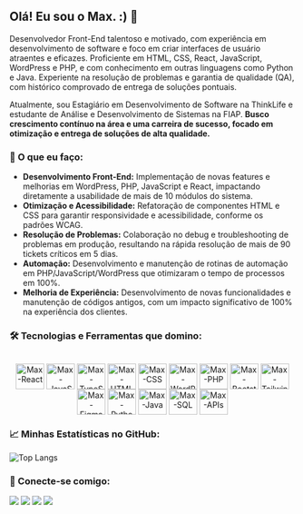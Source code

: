 ## Olá! Eu sou o Max. :) 👋

Desenvolvedor Front-End talentoso e motivado, com experiência em desenvolvimento de software e foco em criar interfaces de usuário atraentes e eficazes. Proficiente em HTML, CSS, React, JavaScript, WordPress e PHP, e com conhecimento em outras linguagens como Python e Java. Experiente na resolução de problemas e garantia de qualidade (QA), com histórico comprovado de entrega de soluções pontuais. 

Atualmente, sou Estagiário em Desenvolvimento de Software na ThinkLife e estudante de Análise e Desenvolvimento de Sistemas na FIAP. 
**Busco crescimento contínuo na área e uma carreira de sucesso, focado em otimização e entrega de soluções de alta qualidade.**

### 🚀 O que eu faço:

* **Desenvolvimento Front-End:** Implementação de novas features e melhorias em WordPress, PHP, JavaScript e React, impactando diretamente a usabilidade de mais de 10 módulos do sistema. 
* **Otimização e Acessibilidade:** Refatoração de componentes HTML e CSS para garantir responsividade e acessibilidade, conforme os padrões WCAG. 
* **Resolução de Problemas:** Colaboração no debug e troubleshooting de problemas em produção, resultando na rápida resolução de mais de 90 tickets críticos em 5 dias. 
* **Automação:** Desenvolvimento e manutenção de rotinas de automação em PHP/JavaScript/WordPress que otimizaram o tempo de processos em 100%. 
* **Melhoria de Experiência:** Desenvolvimento de novas funcionalidades e manutenção de códigos antigos, com um impacto significativo de 100% na experiência dos clientes. 

### 🛠️ Tecnologias e Ferramentas que domino:

<div align="center" style="display: inline_block"><br>
  <img align="center" alt="Max-React" height="45" width="50" src="https://cdn.jsdelivr.net/gh/devicons/devicon@latest/icons/react/react-original.svg" />
  <img align="center" alt="Max-JavaScript" height="45" width="50" src="https://cdn.jsdelivr.net/gh/devicons/devicon@latest/icons/javascript/javascript-original.svg" />
  <img align="center" alt="Max-TypeScript" height="45" width="50" src="https://cdn.jsdelivr.net/gh/devicons/devicon@latest/icons/typescript/typescript-original.svg" />
  <img align="center" alt="Max-HTML" height="45" width="50" src="https://cdn.jsdelivr.net/gh/devicons/devicon@latest/icons/html5/html5-original.svg" />
  <img align="center" alt="Max-CSS" height="45" width="50" src="https://cdn.jsdelivr.net/gh/devicons/devicon@latest/icons/css3/css3-original.svg" />
  <img align="center" alt="Max-WordPress" height="45" width="50" src="https://cdn.jsdelivr.net/gh/devicons/devicon@latest/icons/wordpress/wordpress-plain.svg" />
  <img align="center" alt="Max-PHP" height="45" width="50" src="https://cdn.jsdelivr.net/gh/devicons/devicon@latest/icons/php/php-original.svg" />
  <img align="center" alt="Max-Bootstrap" height="45" width="50" src="https://cdn.jsdelivr.net/gh/devicons/devicon@latest/icons/bootstrap/bootstrap-original.svg" />
  <img align="center" alt="Max-TailwindCSS" height="45" width="50" src="https://cdn.jsdelivr.net/gh/devicons/devicon@latest/icons/tailwindcss/tailwindcss-original.svg" />
  <img align="center" alt="Max-Figma" height="45" width="50" src="https://cdn.jsdelivr.net/gh/devicons/devicon@latest/icons/figma/figma-original.svg" />
  <img align="center" alt="Max-Python" height="45" width="50" src="https://cdn.jsdelivr.net/gh/devicons/devicon@latest/icons/python/python-original.svg" />
  <img align="center" alt="Max-Java" height="45" width="50" src="https://cdn.jsdelivr.net/gh/devicons/devicon@latest/icons/java/java-original.svg" />
  <img align="center" alt="Max-SQL" height="45" width="50" src="https://cdn.jsdelivr.net/gh/devicons/devicon@latest/icons/mysql/mysql-original.svg" />
  <img align="center" alt="Max-APIs" height="45" width="50" src="https://cdn.jsdelivr.net/gh/devicons/devicon@latest/icons/postman/postman-original.svg" />
</div>

### 📈 Minhas Estatísticas no GitHub:

![Top Langs](https://github-readme-stats.vercel.app/api/top-langs/?username=rMaxBarros&size_weight=0.5&count_weight=1)

### 🔗 Conecte-se comigo:

<div>
  <a href="https://www.maxbarros.dev/" target="_blank"><img src="https://img.shields.io/badge/website-000000?style=for-the-badge&logo=About.me&logoColor=white"></a>
  <a href="https://www.linkedin.com/in/max-barros/" target="_blank"><img src="https://img.shields.io/badge/LinkedIn-0077B5?style=for-the-badge&logo=linkedin&logoColor=white"></a>
  <a href="mailto:rmaxbarros@gmail.com"><img src="https://img.shields.io/badge/Gmail-D14836?style=for-the-badge&logo=gmail&logoColor=white"></a>
  <a href="https://api.whatsapp.com/send?phone=5511913760370" target="_blank"><img src="https://img.shields.io/badge/WhatsApp-25D366?style=for-the-badge&logo=whatsapp&logoColor=white"></a>
</div>
